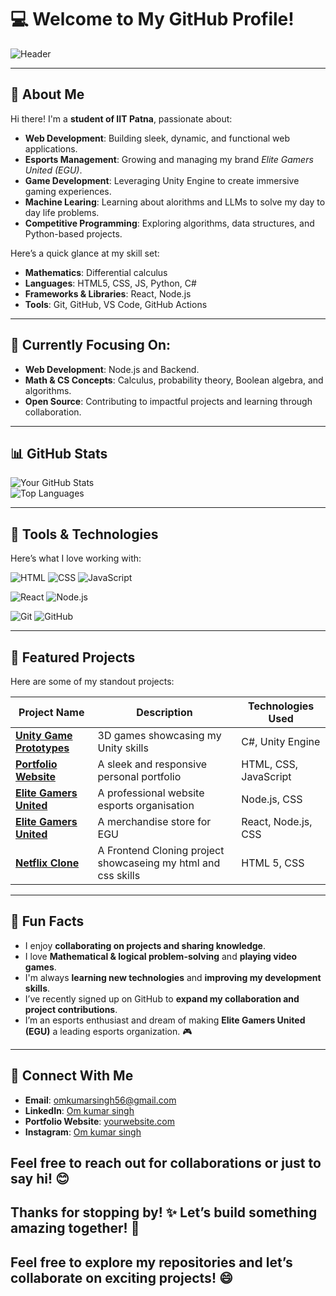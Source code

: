 # 💻 Welcome to My GitHub Profile!  

![Header](https://via.placeholder.com/1200x400?text=Welcome+to+My+GitHub+Profile)  

---

## 👋 About Me  

Hi there! I'm a **student of IIT Patna**, passionate about:  

- **Web Development**: Building sleek, dynamic, and functional web applications.  
- **Esports Management**: Growing and managing my brand *Elite Gamers United (EGU)*.  
- **Game Development**: Leveraging Unity Engine to create immersive gaming experiences.  
- **Machine Learing**: Learning about alorithms and LLMs to solve my day to day life problems.  
- **Competitive Programming**: Exploring algorithms, data structures, and Python-based projects.  

Here’s a quick glance at my skill set:  

- **Mathematics**: Differential calculus  
- **Languages**: HTML5, CSS, JS, Python, C#  
- **Frameworks & Libraries**: React, Node.js  
- **Tools**: Git, GitHub, VS Code, GitHub Actions  

---  

## 🎯 Currently Focusing On:  

- **Web Development**: Node.js and Backend.  
- **Math & CS Concepts**: Calculus, probability theory, Boolean algebra, and algorithms.  
- **Open Source**: Contributing to impactful projects and learning through collaboration.  

---  

## 📊 GitHub Stats  
![Your GitHub Stats](https://github-readme-stats.vercel.app/api?username=yourgithubusername&show_icons=true&theme=radical)  
![Top Languages](https://github-readme-stats.vercel.app/api/top-langs/?username=yourgithubusername&layout=compact&theme=radical)  

---

## 🔧 Tools & Technologies  
Here’s what I love working with:  

![HTML](https://img.shields.io/badge/-HTML5-E34F26?logo=html5&logoColor=white)    ![CSS](https://img.shields.io/badge/-CSS3-1572B6?logo=css3&logoColor=white)    ![JavaScript](https://img.shields.io/badge/-JavaScript-F7DF1E?logo=javascript&logoColor=black)  

![React](https://img.shields.io/badge/-React-61DAFB?logo=react&logoColor=black)    ![Node.js](https://img.shields.io/badge/-Node.js-339933?logo=nodedotjs&logoColor=white)  

![Git](https://img.shields.io/badge/-Git-F05032?logo=git&logoColor=white)    ![GitHub](https://img.shields.io/badge/-GitHub-181717?logo=github&logoColor=white)  

---  

## 📂 Featured Projects  
Here are some of my standout projects:  

| Project Name      | Description                                | Technologies Used         |  
|--------------------|--------------------------------------------|---------------------------|  
| [**Unity Game Prototypes**](#)          | 3D games showcasing my Unity skills     | C#, Unity Engine          |  
| [**Portfolio Website**](https://github.com/Iitian-om/My-Portfolio)    | A sleek and responsive personal portfolio | HTML, CSS, JavaScript      |  
| [**Elite Gamers United**](https://github.com/Iitian-om/Elite-Gamers-United) | A professional website esports organisation | Node.js, CSS        |  
| [**Elite Gamers United**](https://github.com/iitian-om/EGUstore) | A merchandise store for EGU | React, Node.js, CSS        |  
| [**Netflix Clone**](https://github.com/Iitian-om/Netflix-Clone)          | A Frontend Cloning project showcaseing my html and css skills     | HTML 5, CSS          |  

---  

## 🌟 Fun Facts  
- I enjoy **collaborating on projects and sharing knowledge**.  
- I love **Mathematical & logical problem-solving** and **playing video games**.  
- I'm always **learning new technologies** and **improving my development skills**.  
- I’ve recently signed up on GitHub to **expand my collaboration and project contributions**.  
- I’m an esports enthusiast and dream of making **Elite Gamers United (EGU)** a leading esports organization. 🎮  

---

## 🤝 Connect With Me  

- **Email**: omkumarsingh56@gmail.com  
- **LinkedIn**: [Om kumar singh](https://linkedin.com/in/om-kumar-singh-039b58299)  
- **Portfolio Website**: [yourwebsite.com](https://iitian-om.com)  
- **Instagram**: [Om kumar singh](https://instagram.com/i_am_om_2k05)  

## Feel free to reach out for collaborations or just to say hi! 😊  
## Thanks for stopping by! ✨ Let’s build something amazing together! 🚀
## Feel free to explore my repositories and let’s collaborate on exciting projects! 😄

<!---
Iitian-om/Iitian-om is a ✨ special ✨ repository because its `README.md` (this file) appears on my GitHub profile.
--->

